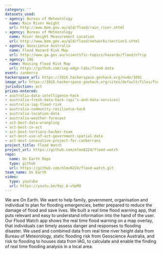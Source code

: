 ```yaml
---
category: ''
datasets_used:
- agency: Bureau of Meteorology
  name: Rain River Height
  url: http://www.bom.gov.au/qld/flood/rain_river.shtml
- agency: Bureau of Meteorology
  name: River Height Measurement Location
  url: http://www.bom.gov.au/qld/flood/networks/section3.shtml
- agency: Geoscience Australia
  name: Flood Hazard Risk Map
  url: http://www.ga.gov.au/scientific-topics/hazards/flood/nfrip
- agency: IAG
  name: Housing Flood Risk Map
  url: https://github.com/iag-edge-labs/flood-data
event: canberra
hackerspace_url: https://2016.hackerspace.govhack.org/node/1091
image_url: https://2016.hackerspace.govhack.org/sites/default/files/field/image/layout-2016-07-31-104000%20%282%29.png
jurisdiction: act
prizes-entered:
- australia-data-intelligence-hack
- australia-fresh-data-hack-(api’s-and-data-services)
- australia-iag-flood-risk
- australia-community-resilience-hack
- australia-location-data
- australia-weather-forecast
- act-best-data-wrangling
- act-best-in-act
- act-best-tertiary-hacker-team
- act-best-use-of-act-government-spatial-data
- act-most-innovative-project-for-canberrans
project_title: Flood Watch
project_url: https://github.com/mlmx0224/flood-watch
repo:
  name: On Earth Repo
  type: github
  url: https://github.com/mlmx0224/flood-watch.git
team_name: On Earth
video:
  type: youtube
  url: https://youtu.be/9qc_A-vVpM0
---
```


We are On Earth.
We want to help family, government, organisation and individual to plan for flooding emergencies, better prepared to reduce the damage of flood and save lives. We built a real time flood warning app, that puts relevant and easy to understand information into the hand of the user. Our Flood Watch app shows the real time flood warning on a map overlay, that individuals can timely assess danger and responses to flooding disaster.
We used and combined data from real time river height data from Bureau of Meteorology, static flooding risk from Geoscience Australia, and risk to flooding to houses data from IAG, to calculate and enable the finding of real time flooding analysis in a local area.